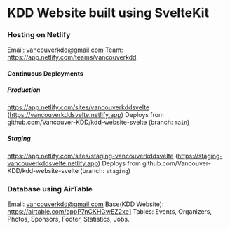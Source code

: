 # KDD Website built using SvelteKit

### Hosting on Netlify

Email: vancouverkdd@gmail.com
Team: https://app.netlify.com/teams/vancouverkdd

#### Continuous Deployments

##### Production

https://app.netlify.com/sites/vancouverkddsvelte (https://vancouverkddsvelte.netlify.app)
Deploys from github.com/Vancouver-KDD/kdd-website-svelte (branch: `main`)

##### Staging

https://app.netlify.com/sites/staging-vancouverkddsvelte (https://staging-vancouverkddsvelte.netlify.app)
Deploys from github.com/Vancouver-KDD/kdd-website-svelte (branch: `staging`)

### Database using AirTable

Email: vancouverkdd@gmail.com
Base(KDD Website): https://airtable.com/appP7nCKHGwEZ2xe1
Tables: Events, Organizers, Photos, Sponsors, Footer, Statistics, Jobs.
